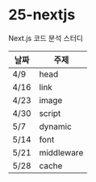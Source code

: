 # 25-nextjs
Next.js 코드 분석 스터디

| 날짜  | 주제        |
|------|------------|
|  4/9 | head       |
| 4/16 | link       |
| 4/23 | image      |
| 4/30 | script     |
|  5/7 | dynamic    |
| 5/14 | font       |
| 5/21 | middleware |
| 5/28 | cache      |
